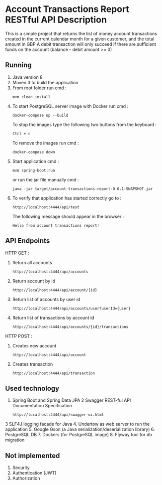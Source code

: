 # Account Transactions Report RESTful API Description

This is a simple project that returns the list of money account transactions created in the current calendar month for 
a given customer, and the total amount in GBP
A debit transaction will only succeed if there are sufficient funds on the account (balance - debit amount >= 0)


## Running

1.  Java version 8
2.  Maven 3 to build the application
3.  From root folder run cmd :
    ```
    mvn clean install
    ```
4.  To start PostgreSQL server image with Docker run cmd :
    ```
    docker-compose up --build
    ```
    To stop the images type the following two buttons from the keyboard :
    ```
    Ctrl + c
    ```
    To remove the images run cmd :
    ```
    docker-compose down
    ``` 
5.  Start application cmd :
    ``` 
    mvn spring-boot:run
    ``` 
    or run the jar file manually cmd :
    ```
    java -jar target/account-transactions-report-0.0.1-SNAPSHOT.jar
    ```
8. To verify that application has started correctly go to :
    ``` 
    http://localhost:4444/api/test
    ``` 
    The following message should appear in the browser :
    ```
    Hello from account transactions report!
    ```

## API Endpoints

HTTP GET :
1.  Return all accounts
    ```
    http://localhost:4444/api/accounts
    ```

2.  Return account by id
    ```
    http://localhost:4444/api/account/{id}
    ```

3.  Return list of accounts by user id
    ```
    http://localhost:4444/api/accounts/user?userId={user}
    ```

4.  Return list of transactions by account id    
    ```
    http://localhost:4444/api/accounts/{id}/transactions
    ```

HTTP POST :
1.  Creates new account
    ```
    http://localhost:4444/api/account
    ```

2.  Creates transaction   
    ```
    http://localhost:4444/api/transaction
    ```


## Used technology

1.  Spring Boot and Spring Data JPA
2   Swagger REST-ful API Documentation Specification 
    ```
    http://localhost:4444/api/swagger-ui.html
    ```
3   SLF4J logging facade for Java
4.  Undertow as web server to run the application
5.  Google Gson (a Java serialization/deserialization library)
6.  PostgreSQL DB
7.  Dockers (for PostgreSQL image)
8.  Flyway tool for db migration


## Not implemented

1.  Security 
2.  Authentication (JWT)
3.  Authorization